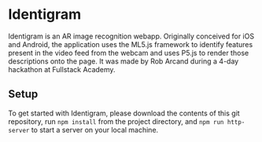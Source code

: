 # Identigram

Identigram is an AR image recognition webapp. Originally conceived for iOS and Android, the application uses the ML5.js framework to identify features present in the video feed from the webcam and uses P5.js to render those descriptions onto the page. It was made by Rob Arcand during a 4-day hackathon at Fullstack Academy.

## Setup

To get started with Identigram, please download the contents of this git repository, run `npm install` from the project directory, and `npm run http-server` to start a server on your local machine.
